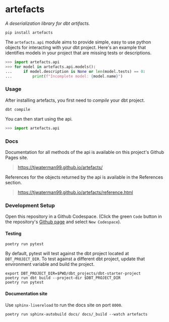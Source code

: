 # artefacts

_A deserialization library for dbt artifacts._

```
pip install artefacts
```

The `artefacts.api` module aims to provide simple, easy to use python objects for interacting with your dbt project. Here's an example that identifies models in your project that are missing tests or descriptions.

```py
>>> import artefacts.api
>>> for model in artefacts.api.models():
...     if model.description is None or len(model.tests) == 0:
...         print(f"Incomplete model: {model.name}")

```

### Usage

After installing artefacts, you first need to _compile_ your dbt project.

```
dbt compile
```

You can then start using the api.

```py
>>> import artefacts.api
```

### Docs

Documentation for all methods of the api is available on this project's Github Pages site.

> https://tjwaterman99.github.io/artefacts/

References for the objects returned by the api is available in the References section.

> https://tjwaterman99.github.io/artefacts/reference.html

### Development Setup

Open this repository in a Github Codespace. (Click the green `Code` button in the repository's [Github page](https://github.com/tjwaterman99/artefacts) and select `New Codespace`).

#### Testing

```
poetry run pytest
```

By default, pytest will test against the dbt project located at `DBT_PROJECT_DIR`. To test against a different dbt project, update that environment variable and build the project.

```
export DBT_PROJECT_DIR=$PWD/dbt_projects/dbt-starter-project
poetry run dbt build --project-dir $DBT_PROJECT_DIR
poetry run pytest
```

#### Documentation site

Use `sphinx-livereload` to run the docs site on port `8000`.

```
poetry run sphinx-autobuild docs/ docs/_build --watch artefacts
```